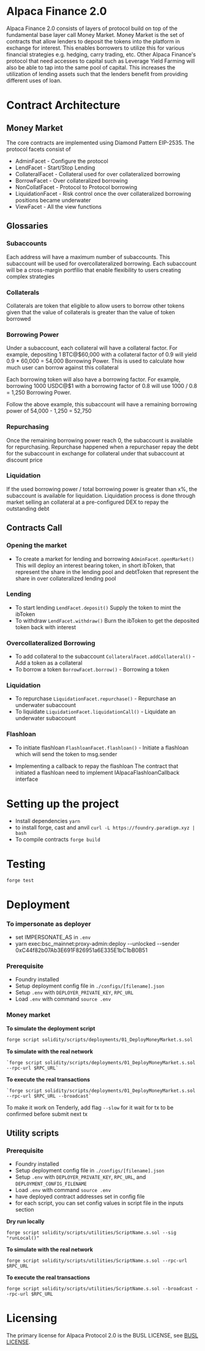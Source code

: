# Alpaca Finance 2.0

Alpaca Finance 2.0 consists of layers of protocol build on top of the fundamental base layer call Money Market.
Money Market is the set of contracts that allow lenders to deposit the tokens into the platform in exchange for interest. This enables borrowers to utilize this for various financial strategies e.g. hedging, carry trading, etc.
Other Alpaca Finance's protocol that need accesses to capital such as Leverage Yield Farming will also be able
to tap into the same pool of capital. This increases the utilization of lending assets such that the lenders benefit
from providing different uses of loan.

# Contract Architecture

## Money Market

The core contracts are implemented using Diamond Pattern EIP-2535. The protocol facets consist of

- AdminFacet - Configure the protocol
- LendFacet - Start/Stop Lending
- CollateralFacet - Collateral used for over collateralized borrowing
- BorrowFacet - Over collateralized borrowing
- NonCollatFacet - Protocol to Protocol borrowing
- LiquidationFacet - Risk control once the over collateralized borrowing positions became underwater
- ViewFacet - All the view functions

## Glossaries

### Subaccounts

Each address will have a maximum number of subaccounts. This subaccount will be used for overcollateralized borrowing. Each subaccount will be a cross-margin portfilio that enable flexibility to users creating complex strategies

### Collaterals

Collaterals are token that eligible to allow users to borrow other tokens given that the value of collaterals is greater than the value of token borrowed

### Borrowing Power

Under a subaccount, each collateral will have a collateral factor. For example, depositing 1 BTC@$60,000 with a collateral factor of 0.9 will yield 0.9 \* 60,000 = 54,000 Borrowing Power. This is used to calculate how much user can borrow against this collateral

Each borrowing token will also have a borrowing factor. For example, borrowing 1000 USDC@$1 with a borrowing factor of 0.8 will use 1000 / 0.8 = 1,250 Borrowing Power.

Follow the above example, this subaccount will have a remaining borrowing power of 54,000 - 1,250 = 52,750

### Repurchasing

Once the remaining borrowing power reach 0, the subaccount is available for repurchasing. Repurchase happened when a repurchaser repay the debt for the subaccount in exchange for collateral under that subaccount at discount price

### Liquidation

If the used borrowing power / total borrowing power is greater than x%, the subaccount is available for liquidation. Liquidation process is done through market selling an collateral at a pre-configured DEX to repay the outstanding debt

## Contracts Call

### Opening the market

- To create a market for lending and borrowing
  `AdminFacet.openMarket()` This will deploy an interest bearing token, in short ibToken, that represent the share in the lending pool and debtToken that represent the share in over collateralized lending pool

### Lending

- To start lending
  `LendFacet.deposit()` Supply the token to mint the ibToken
- To withdraw
  `LendFacet.withdraw()` Burn the ibToken to get the deposited token back with interest

### Overcollateralized Borrowing

- To add collateral to the subaccount
  `CollateralFacet.addCollateral()` - Add a token as a collateral
- To borrow a token
  `BorrowFacet.borrow()` - Borrowing a token

### Liquidation

- To repurchase
  `LiquidationFacet.repurchase()` - Repurchase an underwater subaccount
- To liquidate
  `LiquidationFacet.liquidationCall()` - Liquidate an underwater subaccount

### Flashloan

- To initiate flashloan
  `FlashloanFacet.flashloan()` - Initiate a flashloan which will send the token to msg.sender

- Implementing a callback to repay the flashloan
  The contract that initiated a flashloan need to implement IAlpacaFlashloanCallback interface

# Setting up the project

- Install dependencies
  `yarn`
- to install forge, cast and anvil
  `curl -L https://foundry.paradigm.xyz | bash`
- To compile contracts
  `forge build`

# Testing

```
forge test
```

# Deployment

### To impersonate as deployer

- set IMPERSONATE_AS in `.env`
- yarn exec:bsc_mainnet:proxy-admin:deploy --unlocked --sender 0xC44f82b07Ab3E691F826951a6E335E1bC1bB0B51

### Prerequisite

- Foundry installed
- Setup deployment config file in `./configs/[filename].json`
- Setup `.env` with `DEPLOYER_PRIVATE_KEY`, `RPC_URL`
- Load `.env` with command `source .env`

### Money market

**To simulate the deployment script**

```bash
forge script solidity/scripts/deployments/01_DeployMoneyMarket.s.sol
```

**To simulate with the real network**

```
`forge script solidity/scripts/deployments/01_DeployMoneyMarket.s.sol --rpc-url $RPC_URL`
```

**To execute the real transactions**

```
`forge script solidity/scripts/deployments/01_DeployMoneyMarket.s.sol --rpc-url $RPC_URL --broadcast`
```

To make it work on Tenderly, add flag `--slow` for it wait for tx to be confirmed before submit next tx

## Utility scripts

### Prerequisite

- Foundry installed
- Setup deployment config file in `./configs/[filename].json`
- Setup `.env` with `DEPLOYER_PRIVATE_KEY`, `RPC_URL`, and `DEPLOYMENT_CONFIG_FILENAME`
- Load `.env` with command `source .env`
- have deployed contract addresses set in config file
- for each script, you can set config values in script file in the inputs section

**Dry run locally**

```
forge script solidity/scripts/utilities/ScriptName.s.sol --sig "runLocal()"
```

**To simulate with the real network**

```
forge script solidity/scripts/utilities/ScriptName.s.sol --rpc-url $RPC_URL
```

**To execute the real transactions**

```
forge script solidity/scripts/utilities/ScriptName.s.sol --broadcast --rpc-url $RPC_URL
```

# Licensing

The primary license for Alpaca Protocol 2.0 is the BUSL LICENSE, see [BUSL LICENSE](https://github.com/alpaca-finance/alpaca-v2-money-market/blob/main/LICENSE).
